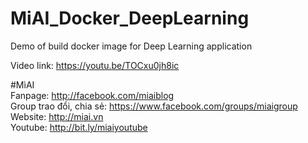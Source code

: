 # MiAI_Docker_DeepLearning
Demo of build docker image for Deep Learning application

Video link: https://youtu.be/TOCxu0jh8ic

#MìAI <br>
Fanpage: http://facebook.com/miaiblog<br>
Group trao đổi, chia sẻ: https://www.facebook.com/groups/miaigroup<br>
Website: http://miai.vn<br>
Youtube: http://bit.ly/miaiyoutube<br>
